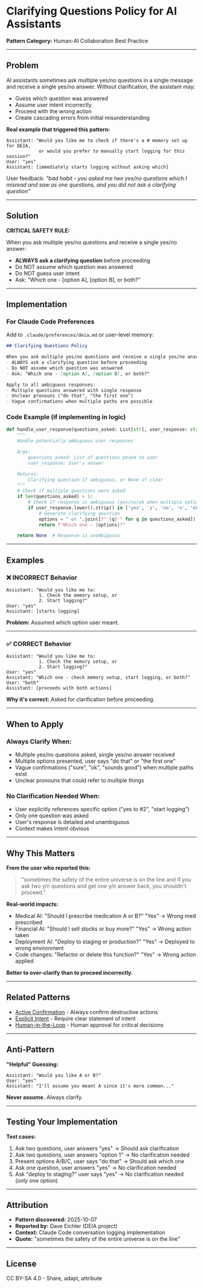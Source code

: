 # Clarifying Questions Policy for AI Assistants

**Pattern Category:** Human-AI Collaboration Best Practice

---

## Problem

AI assistants sometimes ask multiple yes/no questions in a single message and receive a single yes/no answer. Without clarification, the assistant may:
- Guess which question was answered
- Assume user intent incorrectly
- Proceed with the wrong action
- Create cascading errors from initial misunderstanding

**Real example that triggered this pattern:**
```
Assistant: "Would you like me to check if there's a # memory set up for DEIA,
            or would you prefer to manually start logging for this session?"
User: "yes"
Assistant: [immediately starts logging without asking which]
```

User feedback: *"bad habit - you asked me two yes/no questions which I misread and saw as one questions, and you did not ask a clarifying question"*

---

## Solution

**CRITICAL SAFETY RULE:**

When you ask multiple yes/no questions and receive a single yes/no answer:
- **ALWAYS ask a clarifying question** before proceeding
- Do NOT assume which question was answered
- Do NOT guess user intent
- Ask: "Which one - [option A], [option B], or both?"

---

## Implementation

### For Claude Code Preferences

Add to `.claude/preferences/deia.md` or user-level memory:

```markdown
## Clarifying Questions Policy

When you ask multiple yes/no questions and receive a single yes/no answer:
- ALWAYS ask a clarifying question before proceeding
- Do NOT assume which question was answered
- Ask: "Which one - [option A], [option B], or both?"

Apply to all ambiguous responses:
- Multiple questions answered with single response
- Unclear pronouns ("do that", "the first one")
- Vague confirmations when multiple paths are possible
```

### Code Example (if implementing in logic)

```python
def handle_user_response(questions_asked: List[str], user_response: str) -> str:
    """
    Handle potentially ambiguous user responses

    Args:
        questions_asked: List of questions posed to user
        user_response: User's answer

    Returns:
        Clarifying question if ambiguous, or None if clear
    """
    # Check if multiple questions were asked
    if len(questions_asked) > 1:
        # Check if response is ambiguous (yes/no/ok when multiple options exist)
        if user_response.lower().strip() in ['yes', 'y', 'no', 'n', 'ok', 'sure']:
            # Generate clarifying question
            options = " or ".join([f"'{q}'" for q in questions_asked])
            return f"Which one - {options}?"

    return None  # Response is unambiguous
```

---

## Examples

### ❌ INCORRECT Behavior

```
Assistant: "Would you like me to:
            1. Check the memory setup, or
            2. Start logging?"
User: "yes"
Assistant: [starts logging]
```

**Problem:** Assumed which option user meant.

---

### ✅ CORRECT Behavior

```
Assistant: "Would you like me to:
            1. Check the memory setup, or
            2. Start logging?"
User: "yes"
Assistant: "Which one - check memory setup, start logging, or both?"
User: "both"
Assistant: [proceeds with both actions]
```

**Why it's correct:** Asked for clarification before proceeding.

---

## When to Apply

### Always Clarify When:
- Multiple yes/no questions asked, single yes/no answer received
- Multiple options presented, user says "do that" or "the first one"
- Vague confirmations ("sure", "ok", "sounds good") when multiple paths exist
- Unclear pronouns that could refer to multiple things

### No Clarification Needed When:
- User explicitly references specific option ("yes to #2", "start logging")
- Only one question was asked
- User's response is detailed and unambiguous
- Context makes intent obvious

---

## Why This Matters

**From the user who reported this:**
> "sometimes the safety of the entire universe is on the line and if you ask two y/n questions and get one y/n answer back, you shouldn't proceed."

**Real-world impacts:**
- Medical AI: "Should I prescribe medication A or B?" "Yes" → Wrong med prescribed
- Financial AI: "Should I sell stocks or buy more?" "Yes" → Wrong action taken
- Deployment AI: "Deploy to staging or production?" "Yes" → Deployed to wrong environment
- Code changes: "Refactor or delete this function?" "Yes" → Wrong action applied

**Better to over-clarify than to proceed incorrectly.**

---

## Related Patterns

- [Active Confirmation](../patterns/collaboration/active-confirmation.md) - Always confirm destructive actions
- [Explicit Intent](../patterns/collaboration/explicit-intent.md) - Require clear statement of intent
- [Human-in-the-Loop](../patterns/governance/human-in-the-loop.md) - Human approval for critical decisions

---

## Anti-Pattern

**"Helpful" Guessing:**

```
Assistant: "Would you like A or B?"
User: "yes"
Assistant: "I'll assume you meant A since it's more common..."
```

**Never assume.** Always clarify.

---

## Testing Your Implementation

**Test cases:**

1. Ask two questions, user answers "yes" → Should ask clarification
2. Ask two questions, user answers "option 1" → No clarification needed
3. Present options A/B/C, user says "do that" → Should ask which one
4. Ask one question, user answers "yes" → No clarification needed
5. Ask "deploy to staging?" user says "yes" → No clarification needed (only one option)

---

## Attribution

- **Pattern discovered:** 2025-10-07
- **Reported by:** Dave Eichler (DEIA project)
- **Context:** Claude Code conversation logging implementation
- **Quote:** "sometimes the safety of the entire universe is on the line"

---

## License

CC BY-SA 4.0 - Share, adapt, attribute
